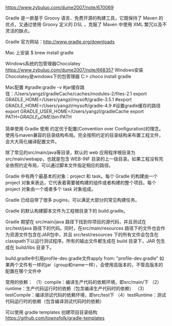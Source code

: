 https://www.zybuluo.com/dume2007/note/670069

Gradle 是一款基于 Groovy 语言、免费开源的构建工具，它既保持了 Maven 的优点，又通过使用 Groovy 定义的 DSL ，克服了 Maven 中使用 XML 繁冗以及不灵活的缺点。

Gradle 官方网站：http://www.gradle.org/downloads

Mac 上安装
$ brew install gradle

Windows系统的包管理器Chocolatey
https://www.zybuluo.com/dume2007/note/668357
Windows安装
Chocolatey是windows下的包管理器
C:\> choco install gradle


Mac配置
#gradle:gradle -v
#jar缓存路径：/Users/yangzl/gradleCache/caches/modules-2/files-2.1
export GRADLE_HOME=/Users/yangzl/mysoft/gradle-3.5.1
#export GRADLE_HOME=/Users/yangzl/mysoft/gradle-4.9
#设置gradle缓存的路径
export GRADLE_USER_HOME=/Users/yangzl/gradleCache
export PATH=$GRADLE_HOME/bin:$PATH



简单使用
Gradle 使用 约定优于配置(Convention over Configuration)的理念。使用与maven兼容的目录结构布局。完全按照约定的目录结构来布置工程文件，会大大简化编译配置文件。

除了常见的src/main/java等目录，默认的 web 应用程序根目录为 src/main/webapp，也就是包含 WEB-INF 目录的上一级目录。如果工程没有完全依照约定布局，可以通过脚本文件指定相应的路径。

Gradle 中有两个最基本的对象：project 和 task。每个 Gradle 的构建由一个 project 对象来表达，它代表着需要被构建的组件或者构建的整个项目。每个 project 对象由一个或者多个 task 对象组成。

Gradle 已经自带了很多 pugins，可以满足大部分的常见构建任务。

Gradle 的默认构建脚本文件为工程根目录下的 build.gradle。



Gradle 期望在 src/main/java 路径下找到你项目的源代码，并且测试在 src/test/java 路径下的代码。同时，在src/main/resources 路径下的文件也会作为资源文件包含在JAR包中，并且 src/test/resources 下的所有文件会包含在 classpath下以运行测试程序。所有的输出文件都生成在 build 目录下，JAR 包生成在 build/libs 目录下。



build.gradle中引用profile-dev.gradle文件apply from: "profile-dev.gradle"
如果两个文件有一样的jar（group和name一样），会使用高版本的，不管高版本的配置在哪个文件中



常用的依赖：
（1）compile：编译生产代码的依赖环境，即src/main/下 
（2）runtime：生产代码运行时的依赖（包含编译生产代码时的依赖） 
（3）testCompile：编译测试代码的依赖环境，即src/test下 
（4）testRuntime：测试代码运行时的依赖（包含编译测试代码时的依赖）


可以使用 gradle templates 创建项目目录结构
https://github.com/townsfolk/gradle-templates















